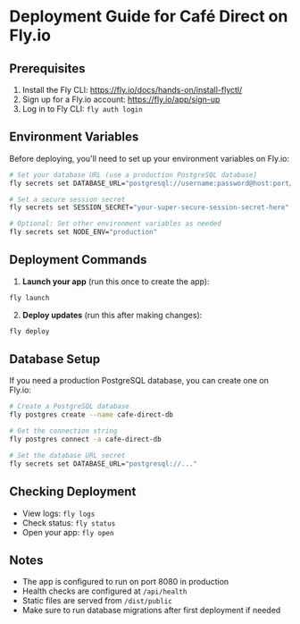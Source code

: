 # Deployment Guide for Café Direct on Fly.io

## Prerequisites

1. Install the Fly CLI: https://fly.io/docs/hands-on/install-flyctl/
2. Sign up for a Fly.io account: https://fly.io/app/sign-up
3. Log in to Fly CLI: `fly auth login`

## Environment Variables

Before deploying, you'll need to set up your environment variables on Fly.io:

```bash
# Set your database URL (use a production PostgreSQL database)
fly secrets set DATABASE_URL="postgresql://username:password@host:port/database"

# Set a secure session secret
fly secrets set SESSION_SECRET="your-super-secure-session-secret-here"

# Optional: Set other environment variables as needed
fly secrets set NODE_ENV="production"
```

## Deployment Commands

1. **Launch your app** (run this once to create the app):
```bash
fly launch
```

2. **Deploy updates** (run this after making changes):
```bash
fly deploy
```

## Database Setup

If you need a production PostgreSQL database, you can create one on Fly.io:

```bash
# Create a PostgreSQL database
fly postgres create --name cafe-direct-db

# Get the connection string
fly postgres connect -a cafe-direct-db

# Set the database URL secret
fly secrets set DATABASE_URL="postgresql://..."
```

## Checking Deployment

- View logs: `fly logs`
- Check status: `fly status`
- Open your app: `fly open`

## Notes

- The app is configured to run on port 8080 in production
- Health checks are configured at `/api/health`
- Static files are served from `/dist/public`
- Make sure to run database migrations after first deployment if needed